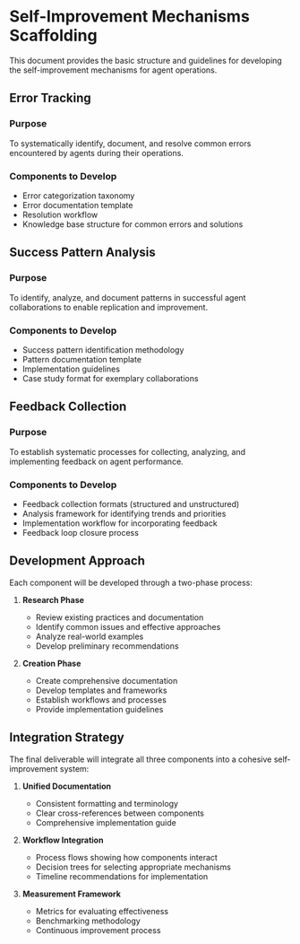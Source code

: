 # Self-Improvement Mechanisms Scaffolding

This document provides the basic structure and guidelines for developing the self-improvement mechanisms for agent operations.

## Error Tracking

### Purpose
To systematically identify, document, and resolve common errors encountered by agents during their operations.

### Components to Develop
- Error categorization taxonomy
- Error documentation template
- Resolution workflow
- Knowledge base structure for common errors and solutions

## Success Pattern Analysis

### Purpose
To identify, analyze, and document patterns in successful agent collaborations to enable replication and improvement.

### Components to Develop
- Success pattern identification methodology
- Pattern documentation template
- Implementation guidelines
- Case study format for exemplary collaborations

## Feedback Collection

### Purpose
To establish systematic processes for collecting, analyzing, and implementing feedback on agent performance.

### Components to Develop
- Feedback collection formats (structured and unstructured)
- Analysis framework for identifying trends and priorities
- Implementation workflow for incorporating feedback
- Feedback loop closure process

## Development Approach

Each component will be developed through a two-phase process:

1. **Research Phase**
   - Review existing practices and documentation
   - Identify common issues and effective approaches
   - Analyze real-world examples
   - Develop preliminary recommendations

2. **Creation Phase**
   - Create comprehensive documentation
   - Develop templates and frameworks
   - Establish workflows and processes
   - Provide implementation guidelines

## Integration Strategy

The final deliverable will integrate all three components into a cohesive self-improvement system:

1. **Unified Documentation**
   - Consistent formatting and terminology
   - Clear cross-references between components
   - Comprehensive implementation guide

2. **Workflow Integration**
   - Process flows showing how components interact
   - Decision trees for selecting appropriate mechanisms
   - Timeline recommendations for implementation

3. **Measurement Framework**
   - Metrics for evaluating effectiveness
   - Benchmarking methodology
   - Continuous improvement process


